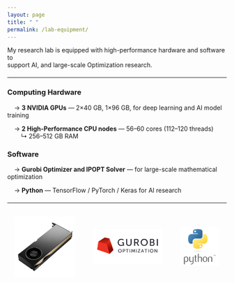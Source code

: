 ```yaml
---
layout: page
title: " "
permalink: /lab-equipment/
---
```



<p>
  My research lab is equipped with high-performance hardware and software to <br>
  support AI, and large-scale Optimization research.
</p>
<hr style="margin: 20px 0;">

<h3>Computing Hardware</h3>

&nbsp;&nbsp;&nbsp;&nbsp;<span style="display: inline-block; transform: rotate(0deg);">→</span> <strong>3 NVIDIA GPUs</strong> — 2×40 GB, 1×96 GB, for deep learning and AI model training <br>
<!-- &nbsp;&nbsp;&nbsp;&nbsp;<span style="display: inline-block; transform: rotate(0deg);">→</span> <strong>2 High-Performance CPU nodes</strong> — 56–60 cores (112–120 threads), 256–512 GB RAM -->
&nbsp;&nbsp;&nbsp;&nbsp;<span style="display: inline-block; transform: rotate(0deg);">→</span> <strong>2 High-Performance CPU nodes</strong> — 56–60 cores (112–120 threads) <br>
&nbsp;&nbsp;&nbsp;&nbsp;&nbsp;&nbsp;&nbsp;&nbsp;<span style="display: inline-block;">↳</span> 256–512 GB RAM<br>


<h3>Software </h3>

&nbsp;&nbsp;&nbsp;&nbsp;<span style="display: inline-block; transform: rotate(0deg);">→</span> <strong>Gurobi Optimizer and IPOPT Solver</strong> — for large-scale mathematical optimization <br>
<!--&nbsp;&nbsp;&nbsp;&nbsp;<span style="display: inline-block; transform: rotate(0deg);">→</span> <strong>Python</strong> — for machine learning and energy system modeling <br>
&nbsp;&nbsp;&nbsp;&nbsp;<span style="display: inline-block; transform: rotate(0deg);">→</span> <strong>TensorFlow / PyTorch / Keras </strong> — for deep learning and forecasting research <br> -->
&nbsp;&nbsp;&nbsp;&nbsp;<span style="display: inline-block; transform: rotate(0deg);">→</span> <strong>Python</strong> — TensorFlow / PyTorch / Keras for AI research <br>

<hr style="margin: 20px 0;">

<!-- <div style="text-align:center; margin-top:30px;">
  <img src="/assets/GPU.jpg" alt="GPU" style="width:150px; margin:10px;">
  <img src="/assets/python-logo.png" alt="Python" style="width:100px; margin:10px;">
  <img src="/assets/Gurobi_Logo.jpg" alt="Gurobi" style="width:130px; margin:10px;">
</div> -->



<!-- Images aligned side by side -->
<div style="display: flex; justify-content: center; align-items: center; gap: 40px; margin-top: 30px; flex-wrap: wrap;">
  <div style="text-align:center;">
    <img src="/assets/GPU.jpg" alt="GPU" style="width:140px;">
    <!-- <div style="margin-top:5px;">3 GPUs</div> -->
  </div>

  <div style="text-align:center;">
    <img src="/assets/Gurobi_Logo.jpg" alt="Gurobi" style="width:160px;">
    <!-- <div style="margin-top:5px;">Gurobi Solver</div> -->
  </div>

  <div style="text-align:center;">
  <img src="/assets/python-logo.png" alt="Python" style="width:90px;">
  <!-- <div style="margin-top:5px;">Python</div> -->
  </div>
  
</div>








